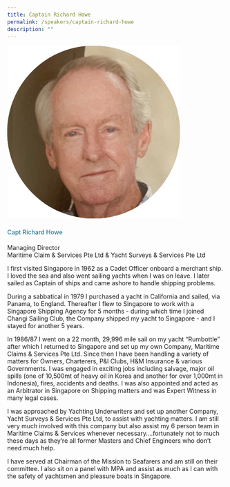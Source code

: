 ```yaml
---
title: Captain Richard Howe
permalink: /speakers/captain-richard-howe
description: ""
---
```

<div class="row">
            <div class="col is-3">
              <img src="/images/Speakers/Capt Richard Howe.png">
            </div>
            <div class="col is-9 speaker-details">
              <h4>Capt Richard Howe</h4>
<p>Managing Director<br>Maritime Claim & Services Pte Ltd & Yacht Surveys & Services Pte Ltd<br>
</p>
<p>I first visited Singapore in 1962 as a Cadet Officer onboard a merchant ship. I loved the sea and also went sailing yachts when I was on leave. I later sailed as Captain of ships and came ashore to handle shipping problems.</p><p>During a sabbatical in 1979 I purchased a yacht in California and sailed, via Panama, to England. Thereafter I flew to Singapore to work with a Singapore Shipping Agency for 5 months - during which time I joined Changi Sailing Club, the Company shipped my yacht to Singapore - and I stayed for another 5 years. </p><p>In 1986/87 I went on a 22 month, 29,996 mile sail on my yacht “Rumbottle” after which I returned to Singapore and set up my own Company, Maritime Claims & Services Pte Ltd. Since then I have been handling a variety of matters for Owners, Charterers, P&I Clubs, H&M Insurance & various Governments. I was engaged in exciting jobs including salvage, major oil spills (one of 10,500mt of heavy oil in Korea and another for over 1,000mt in Indonesia), fires, accidents and deaths. I was also appointed and acted as an Arbitrator in Singapore on Shipping matters and was Expert Witness in many legal cases.</p><p>
I was approached by Yachting Underwriters and set up another Company, Yacht Surveys & Services Pte Ltd, to assist with yachting matters. I am still very much involved with this company but also assist my 6 person team in Maritime Claims & Services whenever necessary….fortunately not to much these days as they’re all former Masters and Chief Engineers who don’t need much help.</p><p>

I have served at Chairman of the Mission to Seafarers and am still on their committee. I also sit on a panel with MPA and assist as much as I can with the safety of yachtsmen and pleasure boats in Singapore.
</p>
  </div>
          </div> 
					
<style type="text/css"> 
    .is-left{
      text-align: left;
    }
    h4{
      font-weight: 500; 
      color: #337B9A !important;
    }
     .speaker-details p { text-align: justified; }
  </style>